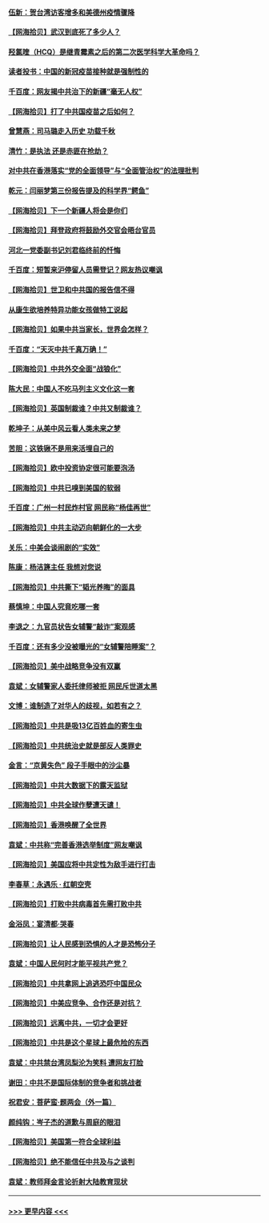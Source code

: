 #### [伍新：贺台湾访客增多和美德州疫情骤降](../pages/nsc993/n12865651.md?t=04090951) 
#### [【网海拾贝】武汉到底死了多少人？](../pages/nsc993/n12863707.md?t=04090951) 
#### [羟氯喹（HCQ）是继青霉素之后的第二次医学科学大革命吗？](../pages/nsc993/n12638564.md?t=04090951) 
#### [读者投书：中国的新冠疫苗接种就是强制性的](../pages/nsc993/n12859932.md?t=04090951) 
#### [千百度：网友揭中共治下的新疆“毫无人权”](../pages/nsc993/n12858385.md?t=04090951) 
#### [【网海拾贝】打了中共国疫苗之后如何？](../pages/nsc993/n12857866.md?t=04090951) 
#### [曾慧燕：司马璐走入历史 功载千秋](../pages/nsc993/n12856996.md?t=04090951) 
#### [清竹：是执法 还是赤匪在抢劫？](../pages/nsc993/n12856952.md?t=04090951) 
#### [对中共在香港落实“党的全面领导”与“全面管治权”的法理批判](../pages/nsc993/n12856929.md?t=04090951) 
#### [乾元：闫丽梦第三份报告提及的科学界“鳄鱼”](../pages/nsc993/n12855985.md?t=04090951) 
#### [【网海拾贝】下一个新疆人将会是你们](../pages/nsc993/n12855864.md?t=04090951) 
#### [【网海拾贝】拜登政府将鼓励外交官会晤台官员](../pages/nsc993/n12853615.md?t=04090951) 
#### [河北一党委副书记刘君临终前的忏悔](../pages/nsc993/n12849420.md?t=04090951) 
#### [千百度：短暂来沪停留人员需登记？网友热议嘲讽](../pages/nsc993/n12853497.md?t=04090951) 
#### [【网海拾贝】世卫和中共国的报告信不得](../pages/nsc993/n12850902.md?t=04090951) 
#### [从康生欲培养特异功能女孩做特工说起](../pages/nsc993/n12849289.md?t=04090951) 
#### [【网海拾贝】如果中共当家长，世界会怎样？](../pages/nsc993/n12848436.md?t=04090951) 
#### [千百度：“天灭中共千真万确！”](../pages/nsc993/n12845659.md?t=04090951) 
#### [【网海拾贝】中共外交全面“战狼化”](../pages/nsc993/n12845607.md?t=04090951) 
#### [陈大民：中国人不吃马列主义文化这一套](../pages/nsc993/n12842496.md?t=04090951) 
#### [【网海拾贝】英国制裁谁？中共又制裁谁？](../pages/nsc993/n12840909.md?t=04090951) 
#### [乾坤子：从美中风云看人类未来之梦](../pages/nsc993/n12840590.md?t=04090951) 
#### [苦胆：这铁锹不是用来活埋自己的](../pages/nsc993/n12839512.md?t=04090951) 
#### [【网海拾贝】欧中投资协定很可能要泡汤](../pages/nsc993/n12835122.md?t=04090951) 
#### [【网海拾贝】中共已嗅到美国的软弱](../pages/nsc993/n12832411.md?t=04090951) 
#### [千百度：广州一村民炸村官 网民称“杨佳再世”](../pages/nsc993/n12832380.md?t=04090951) 
#### [【网海拾贝】中共主动迈向朝鲜化的一大步](../pages/nsc993/n12829887.md?t=04090951) 
#### [关乐：中美会谈闹剧的“实效”](../pages/nsc993/n12826698.md?t=04090951) 
#### [陈康：杨洁篪主任  我想对您说](../pages/nsc993/n12826609.md?t=04090951) 
#### [【网海拾贝】中共撕下“韬光养晦”的面具](../pages/nsc993/n12826459.md?t=04090951) 
#### [蔡慎坤：中国人究竟吃哪一套](../pages/nsc993/n12826010.md?t=04090951) 
#### [李退之：九官员状告女辅警“敲诈”案观感](../pages/nsc993/n12823984.md?t=04090951) 
#### [千百度：还有多少没被曝光的“女辅警陪睡案”？](../pages/nsc993/n12822136.md?t=04090951) 
#### [【网海拾贝】美中战略竞争没有双赢](../pages/nsc993/n12822105.md?t=04090951) 
#### [袁斌：女辅警家人委托律师被拒 网民斥世道太黑](../pages/nsc993/n12822004.md?t=04090951) 
#### [文博：谁制造了对华人的歧视，如若有之？](../pages/nsc993/n12821635.md?t=04090951) 
#### [【网海拾贝】中共是吸13亿百姓血的寄生虫](../pages/nsc993/n12819191.md?t=04090951) 
#### [【网海拾贝】中共统治史就是部反人类罪史](../pages/nsc993/n12816738.md?t=04090951) 
#### [金言：“京黄失色” 段子手眼中的沙尘暴](../pages/nsc993/n12815700.md?t=04090951) 
#### [【网海拾贝】中共大数据下的露天监狱](../pages/nsc993/n12811075.md?t=04090951) 
#### [【网海拾贝】中共全球作孽遭天谴！](../pages/nsc993/n12810258.md?t=04090951) 
#### [【网海拾贝】香港唤醒了全世界](../pages/nsc993/n12809100.md?t=04090951) 
#### [袁斌：中共称“完善香港选举制度”网友嘲讽](../pages/nsc993/n12808994.md?t=04090951) 
#### [【网海拾贝】美国应将中共定性为敌手进行打击](../pages/nsc993/n12806870.md?t=04090951) 
#### [李春草：永遇乐 · 红朝空壳](../pages/nsc993/n12805365.md?t=04090951) 
#### [【网海拾贝】打败中共病毒首先需打败中共](../pages/nsc993/n12803930.md?t=04090951) 
#### [金浴凤：宴清都‧哭春](../pages/nsc993/n12801601.md?t=04090951) 
#### [【网海拾贝】让人民感到恐惧的人才是恐怖分子](../pages/nsc993/n12799347.md?t=04090951) 
#### [袁斌：中国人民何时才能平视共产党？](../pages/nsc993/n12799306.md?t=04090951) 
#### [【网海拾贝】中共拿网上追逃恐吓中国民众](../pages/nsc993/n12796905.md?t=04090951) 
#### [【网海拾贝】中美应竞争、合作还是对抗？](../pages/nsc993/n12794675.md?t=04090951) 
#### [【网海拾贝】远离中共，一切才会更好](../pages/nsc993/n12793572.md?t=04090951) 
#### [【网海拾贝】中共是这个星球上最危险的东西](../pages/nsc993/n12791400.md?t=04090951) 
#### [袁斌：中共禁台湾凤梨沦为笑料 遭网友打脸](../pages/nsc993/n12791335.md?t=04090951) 
#### [谢田：中共不是国际体制的竞争者和挑战者](../pages/nsc993/n12791212.md?t=04090951) 
#### [祝君安：菩萨蛮·题两会（外一篇）](../pages/nsc993/n12786801.md?t=04090951) 
#### [颜纯钩：岑子杰的道歉与周庭的眼泪](../pages/nsc993/n12786775.md?t=04090951) 
#### [【网海拾贝】美国第一符合全球利益](../pages/nsc993/n12786666.md?t=04090951) 
#### [【网海拾贝】绝不能信任中共及与之谈判](../pages/nsc993/n12784266.md?t=04090951) 
#### [袁斌：教师拜金言论折射大陆教育现状](../pages/nsc993/n12783868.md?t=04090951) 

----
#### [ >>> 更早内容 <<< ](../indexes/nsc993-earlier.md)
